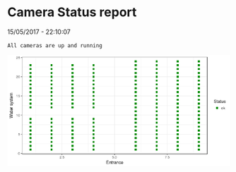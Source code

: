 Camera Status report
================
15/05/2017 - 22:10:07

    All cameras are up and running

![](camreport_files/figure-markdown_github/unnamed-chunk-2-1.png)
